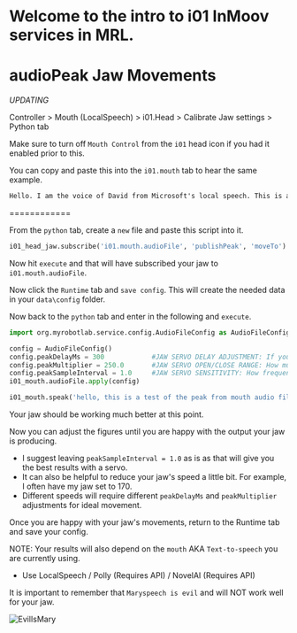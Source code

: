 Welcome to the intro to i01 InMoov services in MRL. 
= 


audioPeak Jaw Movements
=

*UPDATING* 

Controller > Mouth (LocalSpeech) > i01.Head > Calibrate Jaw settings > Python tab

Make sure to turn off ```Mouth Control``` from the ```i01``` head icon if you had it enabled prior to this. 

You can copy and paste this into the ```i01.mouth``` tab to hear the same example.

```xml
Hello. I am the voice of David from Microsoft's local speech. This is an example of me speaking.
```

============


From the ```python``` tab, create a ```new``` file and paste this script into it. 
```py
i01_head_jaw.subscribe('i01.mouth.audioFile', 'publishPeak', 'moveTo')
```

Now hit ```execute``` and that will have subscribed your jaw to ```i01.mouth.audioFile```.

Now click the ```Runtime``` tab and ```save config```.  This will create the needed data in your ```data\config``` folder. 

Now back to the ```python``` tab and enter in the following and ```execute```.

```py 
import org.myrobotlab.service.config.AudioFileConfig as AudioFileConfig

config = AudioFileConfig()
config.peakDelayMs = 300            #JAW SERVO DELAY ADJUSTMENT: If you need to delay the servo to line up with audio.
config.peakMultiplier = 250.0       #JAW SERVO OPEN/CLOSE RANGE: How much the mouth can open.
config.peakSampleInterval = 1.0     #JAW SERVO SENSITIVITY: How frequently the servo can respond to the audioPeak. 
i01_mouth.audioFile.apply(config)

i01_mouth.speak('hello, this is a test of the peak from mouth audio file')
```

Your jaw should be working much better at this point. 

Now you can adjust the figures until you are happy with the output your jaw is producing. 
- I suggest leaving ```peakSampleInterval = 1.0``` as is as that will give you the best results with a servo.
- It can also be helpful to reduce your jaw's speed a little bit. For example, I often have my jaw set to 170.
- Different speeds will require different ```peakDelayMs``` and ```peakMultiplier``` adjustments for ideal movement.

Once you are happy with your jaw's movements, return to the Runtime tab and save your config.

NOTE: Your results will also depend on the ```mouth``` AKA ```Text-to-speech``` you are currently using. 
- Use LocalSpeech / Polly (Requires API) / NovelAI (Requires API)

It is important to remember that ```Maryspeech is evil``` and will NOT work well for your jaw. 

![EvilIsMary](https://github.com/CyberSyntek/i01InMoovIntro/assets/81597534/9e5063cb-b536-4d82-8030-b929c26a200b)
